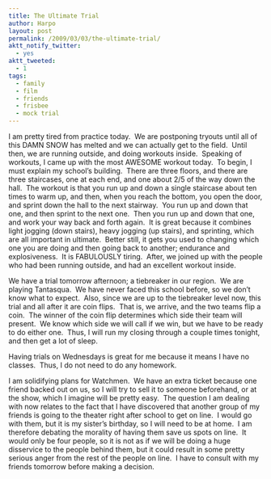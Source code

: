 ```yaml
---
title: The Ultimate Trial
author: Harpo
layout: post
permalink: /2009/03/03/the-ultimate-trial/
aktt_notify_twitter:
  - yes
aktt_tweeted:
  - 1
tags:
  - family
  - film
  - friends
  - frisbee
  - mock trial
---
```

I am pretty tired from practice today.  We are postponing tryouts until all of this DAMN SNOW has melted and we can actually get to the field.  Until then, we are running outside, and doing workouts inside.  Speaking of workouts, I came up with the most AWESOME workout today.  To begin, I must explain my school&#8217;s building.  There are three floors, and there are three staircases, one at each end, and one about 2/5 of the way down the hall.  The workout is that you run up and down a single staircase about ten times to warm up, and then, when you reach the bottom, you open the door, and sprint down the hall to the next stairway.  You run up and down that one, and then sprint to the next one.  Then you run up and down that one, and work your way back and forth again.  It is great because it combines light jogging (down stairs), heavy jogging (up stairs), and sprinting, which are all important in ultimate.  Better still, it gets you used to changing which one you are doing and then going back to another; endurance and explosiveness.  It is FABULOUSLY tiring.  After, we joined up with the people who had been running outside, and had an excellent workout inside.

We have a trial tomorrow afternoon; a tiebreaker in our region.  We are playing Tantasqua.  We have never faced this school before, so we don&#8217;t know what to expect.  Also, since we are up to the tiebreaker level now, this trial and all after it are coin flips.  That is, we arrive, and the two teams flip a coin.  The winner of the coin flip determines which side their team will present.  We know which side we will call if we win, but we have to be ready to do either one.  Thus, I will run my closing through a couple times tonight, and then get a lot of sleep.

Having trials on Wednesdays is great for me because it means I have no classes.  Thus, I do not need to do any homework.

I am solidifying plans for Watchmen.  We have an extra ticket because one friend backed out on us, so I will try to sell it to someone beforehand, or at the show, which I imagine will be pretty easy.  The question I am dealing with now relates to the fact that I have discovered that another group of my friends is going to the theater right after school to get on line.  I would go with them, but it is my sister&#8217;s birthday, so I will need to be at home.  I am therefore debating the morality of having them save us spots on line.  It would only be four people, so it is not as if we will be doing a huge disservice to the people behind them, but it could result in some pretty serious anger from the rest of the people on line.  I have to consult with my friends tomorrow before making a decision.